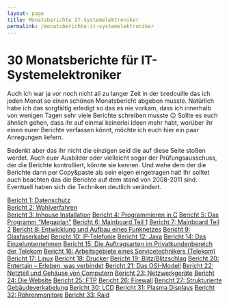 ```yaml
---
layout: page
title: Monatsberichte IT-Systemelektroniker
permalink: /monatsberichte-it-systemelektroniker
---
```


# 30 Monatsberichte für IT-Systemelektroniker

Auch ich war ja vor noch nicht all zu langer Zeit in der bredouille das ich jeden Monat so einen schönen Monatsbericht abgeben musste. Natürlich habe ich das sorgfältig erledigt so das es nie vorkam, dass ich innerhalb von wenigen Tagen sehr viele Berichte schreiben musste 😉
Sollte es euch ähnlich gehen, dass ihr auf einmal keinerlei Ideen mehr habt, worüber ihr einen eurer Berichte verfassen könnt, möchte ich euch hier ein paar Anregungen liefern.

Bedenkt aber das ihr nicht die einzigen seid die auf diese Seite stoßen werdet. Auch euer Ausbilder oder vielleicht sogar der Prüfungsausschuss, der die Berichte kontrolliert, könnte sie kennen. Und wehe dem der die Berichte dann per Copy&paste als sein eigen eingetragen hat!
Ihr solltet auch beachten das die Berichte auf dem stand von 2008-2011 sind. Eventuell haben sich die Techniken deutlich verändert.

[Bericht 1: Datenschutz](datenschutz.md)   
[Bericht 2: Wahlverfahren](wahlverfahren.md)    
[Bericht 3: Inhouse Installation](inhouse.md)
[Bericht 4: Programmieren in C](c.md)
[Bericht 5: Das Programm “Megaplan”](megaplan.md)
[Bericht 6: Mainboard Teil 1](mainboard1.md)
[Bericht 7: Mainboard Teil 2](mainboard2.md)
[Bericht 8: Entwicklung und Aufbau eines Funknetzes](funknetz.md)
[Bericht 9: Glasfaserkabel](glasfaser.md)
[Bericht 10: IP-Telefonie](ip-telefonie.md)
[Bericht 12: Java](java.md)
[Bericht 14: Das Einzelunternehmen](einzelunternehmen.md)
[Bericht 15: Die Auftragsarten im Privatkundenbereich der Telekom](auftragsarten-pka.md)
[Bericht 16: Arbeitsgebiete eines Servicetechnikers (Telekom)](arbeitsgebiete-se.md)
[Bericht 17: Linux](linux.md)
[Bericht 18: Drucker](drucker.md)
[Bericht 19: Blitz/Blitzschlag](blitz.md)
[Bericht 20: Entertain – Erleben, was verbindet](entertain.md)
[Bericht 21: Das OSI-Modell](osi.md)
[Bericht 22: Netzteil und Gehäuse von Computern](netzteile.md)
[Bericht 23: Netzwerkgeräte](netzwerkgeräte.md)
[Bericht 24: Die Website](website.md)
[Bericht 25: FTP](ftp.md)
[Bericht 26: Firewall](firewall.md)
[Bericht 27: Strukturierte Gebäudeverkabelung](strukt-verkabelung.md)
[Bericht 30: LCD](lcd.md)
[Bericht 31: Plasma Displays](plasma.md)
[Bericht 32: Röhrenmonitore](röhre.md)
[Bericht 33: Raid](raid.md)